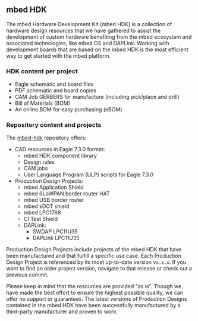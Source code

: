 ## mbed HDK

The mbed Hardware Development Kit (mbed HDK) is a collection of hardware design resources that we have gathered to assist the development of custom hardware benefiting from the mbed ecosystem and associated technologies, like mbed OS and DAPLink. Working with development boards that are based on the mbed HDK is the most efficient way to get started with the mbed platform.

### HDK content per project

* Eagle schematic and board files
* PDF schematic and board copies
* CAM Job GERBERS for manufacture (including pick/place and drill)
* Bill of Materials (BOM)
* An online BOM for easy purchasing (eBOM)

### Repository content and projects

The [mbed-hdk](https://github.com/ARMmbed/mbed-hdk) repository offers:

- CAD resources in Eagle 7.3.0 format:
    - mbed HDK component library
    - Design rules
    - CAM jobs
    - User Language Program (ULP) scripts for Eagle 7.3.0
- Production Design Projects:
    - mbed Application Shield
    - mbed 6LoWPAN border router HAT
    - mbed USB border router
    - mbed xDOT shield
    - mbed LPC1768
    - CI Test Shield
    - DAPLink:
       - SWDAP LPC11U35
       - DAPLink LPC11U35

Production Design Projects include projects of the mbed HDK that have been manufactured and that fulfill a specific use case. Each Production Design Project is referenced by its most up-to-date version v`x.x.x`. If you want to find an older project version, navigate to that release or check out a previous commit.

Please keep in mind that the resources are provided "as is". Though we have made the best effort to ensure the highest possible quality, we can offer no support or guarantees. The latest versions of Production Designs contained in the mbed HDK have been successfully manufactured by a third-party manufacturer and proven to work.
